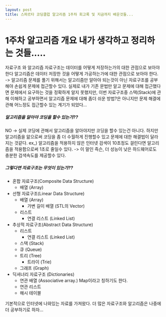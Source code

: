 ```yaml
---
layout: post
title: 스파르타 코딩클럽 알고리즘 1주차 회고록 및 지금까지 배운것들...
---
```



# 1주차 알고리즘 개요 내가 생각하고 정리하는 것들.....
자료구조 와 알고리즘
자료구조는 데이터를 어떻게 저장하는가의 대한 관점으로 보아야한다
알고리즘은 데이터 저장한 것을 어떻게 가공하는가에 대한 관점으로 보아야 한다.
-> 알고리즘 문제를 풀기 위해서는 알고리즘만 알아야 되는것이 아닌 자료구조를 공부해야 손쉽게 문제에 접근할수 있다.
실제로 내가 기존 문법만 알고 문제에 대해 접근했다면 문제에서 요구하는 것을 정확하게 알지 못했지만,
이번 자료구조중 스택(Stack)에 관해 이해하고 공부하면서 알고리즘 문제에 대해 좀더 쉬운 방법?은 아니지만
문제 해결에 관해 어느정도 접근할수 있는 계기가 되었다...

##### 알고리즘을 알아야 코딩을 할수 있는가??
NO -> 실제 코딩에 관해서 알고리즘을 알아야지만 코딩을 할수 있는건 아니다.
하지만 알고리즘을 앎으로써 코딩을 좀 더 수월하게 진행할수 있고 문제에 대한 해결법이 달라지는 것같다.
ex_) 알고리즘을 적용하지 않은 인터넷 검색이 10초정도 걸린다면 알고리즘을 적용함으로써 1초로 줄일수 있다.
-> 이 말인 즉슨, 더 성능이 낮은 하드웨어로도 충분한 검색속도를 제공할수 있다.

##### 그렇다면 자료구조는 무엇이 있는가??
* 혼합 자료구조(Composite Data Structure)
    * 배열 (Array)
* 선형 자료구조(Linear Data Structure)
    * 배열 (Array)
        * 가변 길이 배열 (STL의 Vector)
    * 리스트
        * 연결 리스트 (Linked List)
* 추상적 자료구조(Abstract Data Structure)
    * 리스트
        * 연결 리스트 (Linked List)
    * 스택 (Stack)
    * 큐 (Queue)
    * 트리 (Tree)
        * 트라이 (Trie)
    * 그래프 (Graph)
* 딕셔너리 자료구조 (Dictionaries)
    * 연관 배열 (Associative array.) Map이라고 칭하기도 한다.
    * 연관 리스트
    * 해시 테이블

기본적으로 인터넷에 나와있는 자료를 가져왔다. 더 많은 자료구조와 알고리즘은 나중에 더 공부하기로 하자...

